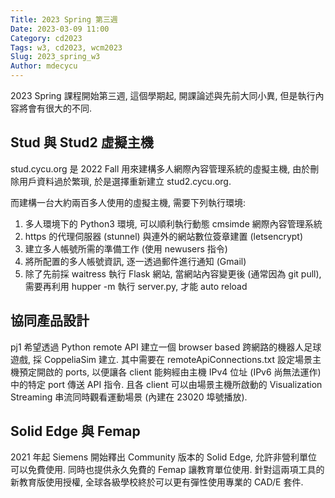 ```yaml
---
Title: 2023 Spring 第三週
Date: 2023-03-09 11:00
Category: cd2023
Tags: w3, cd2023, wcm2023
Slug: 2023_spring_w3
Author: mdecycu
---
```


2023 Spring 課程開始第三週, 這個學期起, 開課論述與先前大同小異, 但是執行內容將會有很大的不同.

<!-- PELICAN_END_SUMMARY -->

Stud 與 Stud2 虛擬主機
----

stud.cycu.org 是 2022 Fall 用來建構多人網際內容管理系統的虛擬主機, 由於刪除用戶資料過於繁瑣, 於是選擇重新建立 stud2.cycu.org. 

而建構一台大約兩百多人使用的虛擬主機, 需要下列執行環境:

1. 多人環境下的 Python3 環境, 可以順利執行動態 cmsimde 網際內容管理系統
2. https 的代理伺服器 (stunnel) 與連外的網站數位簽章建置 (letsencrypt)
3. 建立多人帳號所需的準備工作 (使用 newusers 指令)
4. 將所配置的多人帳號資訊, 逐一透過郵件進行通知 (Gmail)
5. 除了先前採 waitress 執行 Flask 網站, 當網站內容變更後 (通常因為 git pull), 需要再利用 hupper -m 執行 server.py, 才能 auto reload

協同產品設計
----

pj1 希望透過 Python remote API 建立一個 browser based 跨網路的機器人足球遊戲, 採 CoppeliaSim 建立. 其中需要在 remoteApiConnections.txt 設定場景主機預定開啟的 ports, 以便讓各 client 能夠經由主機 IPv4 位址 (IPv6 尚無法運作) 中的特定 port 傳送 API 指令. 且各 client 可以由場景主機所啟動的 Visualization Streaming 串流同時觀看運動場景 (內建在 23020 埠號播放).

Solid Edge 與 Femap
----

2021 年起 Siemens 開始釋出 Community 版本的 Solid Edge, 允許非營利單位可以免費使用. 同時也提供永久免費的 Femap 讓教育單位使用. 針對這兩項工具的新教育版使用授權, 全球各級學校終於可以更有彈性使用專業的 CAD/E 套件.



